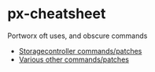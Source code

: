 # px-cheatsheet
 Portworx oft uses, and obscure commands

* [Storagecontroller commands/patches](https://github.com/bplein/px-cheatsheet/blob/main/stc-management.md)
* [Various other commands/patches](https://github.com/bplein/px-cheatsheet/blob/main/various.md)
 
 
